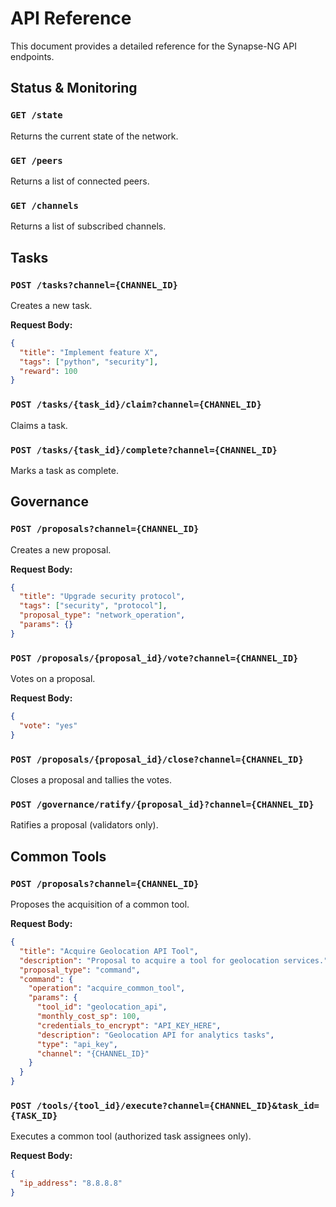 # API Reference

This document provides a detailed reference for the Synapse-NG API endpoints.

## Status & Monitoring

### `GET /state`

Returns the current state of the network.

### `GET /peers`

Returns a list of connected peers.

### `GET /channels`

Returns a list of subscribed channels.

## Tasks

### `POST /tasks?channel={CHANNEL_ID}`

Creates a new task.

**Request Body:**

```json
{
  "title": "Implement feature X",
  "tags": ["python", "security"],
  "reward": 100
}
```

### `POST /tasks/{task_id}/claim?channel={CHANNEL_ID}`

Claims a task.

### `POST /tasks/{task_id}/complete?channel={CHANNEL_ID}`

Marks a task as complete.

## Governance

### `POST /proposals?channel={CHANNEL_ID}`

Creates a new proposal.

**Request Body:**

```json
{
  "title": "Upgrade security protocol",
  "tags": ["security", "protocol"],
  "proposal_type": "network_operation",
  "params": {}
}
```

### `POST /proposals/{proposal_id}/vote?channel={CHANNEL_ID}`

Votes on a proposal.

**Request Body:**

```json
{
  "vote": "yes"
}
```

### `POST /proposals/{proposal_id}/close?channel={CHANNEL_ID}`

Closes a proposal and tallies the votes.

### `POST /governance/ratify/{proposal_id}?channel={CHANNEL_ID}`

Ratifies a proposal (validators only).

## Common Tools

### `POST /proposals?channel={CHANNEL_ID}`

Proposes the acquisition of a common tool.

**Request Body:**

```json
{
  "title": "Acquire Geolocation API Tool",
  "description": "Proposal to acquire a tool for geolocation services.",
  "proposal_type": "command",
  "command": {
    "operation": "acquire_common_tool",
    "params": {
      "tool_id": "geolocation_api",
      "monthly_cost_sp": 100,
      "credentials_to_encrypt": "API_KEY_HERE",
      "description": "Geolocation API for analytics tasks",
      "type": "api_key",
      "channel": "{CHANNEL_ID}"
    }
  }
}
```

### `POST /tools/{tool_id}/execute?channel={CHANNEL_ID}&task_id={TASK_ID}`

Executes a common tool (authorized task assignees only).

**Request Body:**

```json
{
  "ip_address": "8.8.8.8"
}
```
